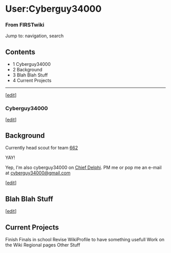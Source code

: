 # User:Cyberguy34000

### From FIRSTwiki

Jump to: navigation, search

## Contents

  * 1 Cyberguy34000
  * 2 Background
  * 3 Blah Blah Stuff
  * 4 Current Projects  
---  
  
[[edit](/index.php?title=User:Cyberguy34000&action=edit&section=1 "Edit
section: Cyberguy34000" )]

### Cyberguy34000

[[edit](/index.php?title=User:Cyberguy34000&action=edit&section=2 "Edit
section: Background" )]

## Background

Currently head scout for team [662](/index.php/662 "662" )

YAY!

Yep, I'm also cyberguy34000 on [Chief Delphi](http://www.ChiefDelphi.com
"http://www.ChiefDelphi.com" ). PM me or pop me an e-mail at
cyberguy34000@gmail.com

[[edit](/index.php?title=User:Cyberguy34000&action=edit&section=3 "Edit
section: Blah Blah Stuff" )]

## Blah Blah Stuff

[[edit](/index.php?title=User:Cyberguy34000&action=edit&section=4 "Edit
section: Current Projects" )]

## Current Projects

Finish Finals in school Revise WikiProfile to have something usefull Work on
the Wiki Regional pages Other Stuff

